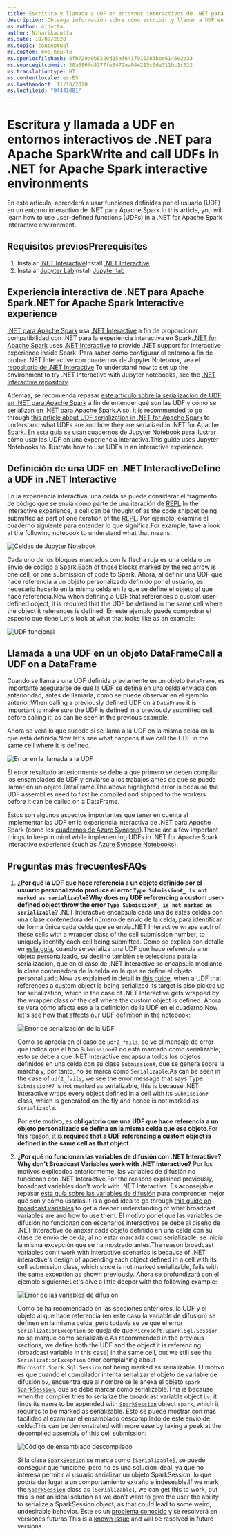 ```yaml
---
title: Escritura y llamada a UDF en entornos interactivos de .NET para Apache Spark
description: Obtenga información sobre cómo escribir y llamar a UDF en shells interactivos de .NET para Apache Spark.
ms.author: nidutta
author: Niharikadutta
ms.date: 10/09/2020
ms.topic: conceptual
ms.custom: mvc,how-to
ms.openlocfilehash: 8fb729a0b8220d15af641f916383bbd6146e2e33
ms.sourcegitcommit: 30a686fd4377fe6472aa04e215c0de711bc1c322
ms.translationtype: HT
ms.contentlocale: es-ES
ms.lasthandoff: 11/10/2020
ms.locfileid: "94441081"
---
```

# <a name="write-and-call-udfs-in-net-for-apache-spark-interactive-environments"></a><span data-ttu-id="908ea-103">Escritura y llamada a UDF en entornos interactivos de .NET para Apache Spark</span><span class="sxs-lookup"><span data-stu-id="908ea-103">Write and call UDFs in .NET for Apache Spark interactive environments</span></span>

<span data-ttu-id="908ea-104">En este artículo, aprenderá a usar funciones definidas por el usuario (UDF) en un entorno interactivo de .NET para Apache Spark.</span><span class="sxs-lookup"><span data-stu-id="908ea-104">In this article, you will learn how to use user-defined functions (UDFs) in a .NET for Apache Spark interactive environment.</span></span>

## <a name="prerequisites"></a><span data-ttu-id="908ea-105">Requisitos previos</span><span class="sxs-lookup"><span data-stu-id="908ea-105">Prerequisites</span></span>

1. <span data-ttu-id="908ea-106">Instalar [.NET Interactive](https://github.com/dotnet/interactive)</span><span class="sxs-lookup"><span data-stu-id="908ea-106">Install [.NET Interactive](https://github.com/dotnet/interactive)</span></span>
2. <span data-ttu-id="908ea-107">Instalar [Jupyter Lab](https://jupyter.org/)</span><span class="sxs-lookup"><span data-stu-id="908ea-107">Install [Jupyter lab](https://jupyter.org/)</span></span>

## <a name="net-for-apache-spark-interactive-experience"></a><span data-ttu-id="908ea-108">Experiencia interactiva de .NET para Apache Spark</span><span class="sxs-lookup"><span data-stu-id="908ea-108">.NET for Apache Spark Interactive experience</span></span>

<span data-ttu-id="908ea-109">[.NET para Apache Spark](https://github.com/dotnet/spark) usa [.NET Interactive](https://devblogs.microsoft.com/dotnet/net-interactive-is-here-net-notebooks-preview-2/) a fin de proporcionar compatibilidad con .NET para la experiencia interactiva en Spark.</span><span class="sxs-lookup"><span data-stu-id="908ea-109">[.NET for Apache Spark](https://github.com/dotnet/spark) uses [.NET Interactive](https://devblogs.microsoft.com/dotnet/net-interactive-is-here-net-notebooks-preview-2/) to provide .NET support for interactive experience inside Spark.</span></span> <span data-ttu-id="908ea-110">Para saber cómo configurar el entorno a fin de probar .NET Interactive con cuadernos de Jupyter Notebook, vea el [repositorio de .NET Interactive](https://github.com/dotnet/interactive).</span><span class="sxs-lookup"><span data-stu-id="908ea-110">To understand how to set up the environment to try .NET Interactive with Jupyter notebooks, see the [.NET Interactive repository](https://github.com/dotnet/interactive).</span></span>

<span data-ttu-id="908ea-111">Además, se recomienda repasar [este artículo sobre la serialización de UDF en .NET para Apache Spark](udf-guide.md) a fin de entender qué son las UDF y cómo se serializan en .NET para Apache Spark.</span><span class="sxs-lookup"><span data-stu-id="908ea-111">Also, it is recommended to go through [this article about UDF serialization in .NET for Apache Spark](udf-guide.md) to understand what UDFs are and how they are serialized in .NET for Apache Spark.</span></span>
<span data-ttu-id="908ea-112">En esta guía se usan cuadernos de Jupyter Notebook para ilustrar cómo usar las UDF en una experiencia interactiva.</span><span class="sxs-lookup"><span data-stu-id="908ea-112">This guide uses Jupyter Notebooks to illustrate how to use UDFs in an interactive experience.</span></span>

## <a name="define-a-udf-in-net-interactive"></a><span data-ttu-id="908ea-113">Definición de una UDF en .NET Interactive</span><span class="sxs-lookup"><span data-stu-id="908ea-113">Define a UDF in .NET Interactive</span></span>

<span data-ttu-id="908ea-114">En la experiencia interactiva, una celda se puede considerar el fragmento de código que se envía como parte de una iteración de [REPL](https://en.wikipedia.org/wiki/Read%E2%80%93eval%E2%80%93print_loop).</span><span class="sxs-lookup"><span data-stu-id="908ea-114">In the interactive experience, a cell can be thought of as the code snippet being submitted as part of one iteration of the [REPL](https://en.wikipedia.org/wiki/Read%E2%80%93eval%E2%80%93print_loop).</span></span> <span data-ttu-id="908ea-115">Por ejemplo, examine el cuaderno siguiente para entender lo que significa:</span><span class="sxs-lookup"><span data-stu-id="908ea-115">For example, take a look at the following notebook to understand what that means:</span></span>

![Celdas de Jupyter Notebook](./media/dotnet-interactive/dotnet-interactive-cells.png)

<span data-ttu-id="908ea-117">Cada uno de los bloques marcados con la flecha roja es una celda o un envío de código a Spark.</span><span class="sxs-lookup"><span data-stu-id="908ea-117">Each of those blocks marked by the red arrow is one cell, or one submission of code to Spark.</span></span> <span data-ttu-id="908ea-118">Ahora, al definir una UDF que hace referencia a un objeto personalizado definido por el usuario, es necesario hacerlo en la misma celda en la que se define el objeto al que hace referencia.</span><span class="sxs-lookup"><span data-stu-id="908ea-118">Now when defining a UDF that references a custom user-defined object, it is required that the UDF be defined in the same cell where the object it references is defined.</span></span> <span data-ttu-id="908ea-119">En este ejemplo puede comprobar el aspecto que tiene:</span><span class="sxs-lookup"><span data-stu-id="908ea-119">Let's look at what that looks like as an example:</span></span>

![UDF funcional](./media/dotnet-interactive/working-udf.png)

## <a name="call-a-udf-on-a-dataframe"></a><span data-ttu-id="908ea-121">Llamada a una UDF en un objeto DataFrame</span><span class="sxs-lookup"><span data-stu-id="908ea-121">Call a UDF on a DataFrame</span></span>

<span data-ttu-id="908ea-122">Cuando se llama a una UDF definida previamente en un objeto `DataFrame`, es importante asegurarse de que la UDF se define en una celda enviada con anterioridad, antes de llamarla, como se puede observar en el ejemplo anterior.</span><span class="sxs-lookup"><span data-stu-id="908ea-122">When calling a previously defined UDF on a `DataFrame` it is important to make sure the UDF is defined in a previously submitted cell, before calling it, as can be seen in the previous example.</span></span>

<span data-ttu-id="908ea-123">Ahora se verá lo que sucede si se llama a la UDF en la misma celda en la que está definida.</span><span class="sxs-lookup"><span data-stu-id="908ea-123">Now let's see what happens if we call the UDF in the same cell where it is defined.</span></span>

![Error en la llamada a la UDF](./media/dotnet-interactive/udf_fails.png)

<span data-ttu-id="908ea-125">El error resaltado anteriormente se debe a que primero se deben compilar los ensamblados de UDF y enviarse a los trabajos antes de que se pueda llamar en un objeto DataFrame.</span><span class="sxs-lookup"><span data-stu-id="908ea-125">The above highlighted error is because the UDF assemblies need to first be compiled and shipped to the workers before it can be called on a DataFrame.</span></span>

<span data-ttu-id="908ea-126">Estos son algunos aspectos importantes que tener en cuenta al implementar las UDF en la experiencia interactiva de .NET para Apache Spark (como los [cuadernos de Azure Synapse](/azure/synapse-analytics/spark/apache-spark-development-using-notebooks)).</span><span class="sxs-lookup"><span data-stu-id="908ea-126">These are a few important things to keep in mind while implementing UDFs in .NET for Apache Spark interactive experience (such as [Azure Synapse Notebooks](/azure/synapse-analytics/spark/apache-spark-development-using-notebooks)).</span></span>

## <a name="faqs"></a><span data-ttu-id="908ea-127">Preguntas más frecuentes</span><span class="sxs-lookup"><span data-stu-id="908ea-127">FAQs</span></span>

1. <span data-ttu-id="908ea-128">**¿Por qué la UDF que hace referencia a un objeto definido por el usuario personalizado produce el error `Type Submission#_ is not marked as serializable`?**</span><span class="sxs-lookup"><span data-stu-id="908ea-128">**Why does my UDF referencing a custom user-defined object throw the error `Type Submission#_ is not marked as serializable`?**</span></span>
    <span data-ttu-id="908ea-129">.NET Interactive encapsula cada una de estas celdas con una clase contenedora del número de envío de la celda, para identificar de forma única cada celda que se envía.</span><span class="sxs-lookup"><span data-stu-id="908ea-129">.NET Interactive wraps each of these cells with a wrapper class of the cell submission number, to uniquely identify each cell being submitted.</span></span> <span data-ttu-id="908ea-130">Como se explica con detalle en [esta guía](udf-guide.md), cuando se serializa una UDF que hace referencia a un objeto personalizado, su destino también se selecciona para la serialización, que en el caso de .NET Interactive se encapsula mediante la clase contenedora de la celda en la que se define el objeto personalizado.</span><span class="sxs-lookup"><span data-stu-id="908ea-130">Now as explained in detail in [this guide](udf-guide.md), when a UDF that references a custom object is being serialized its target is also picked up for serialization, which in the case of .NET Interactive gets wrapped by the wrapper class of the cell where the custom object is defined.</span></span>
    <span data-ttu-id="908ea-131">Ahora se verá cómo afecta eso a la definición de la UDF en el cuaderno:</span><span class="sxs-lookup"><span data-stu-id="908ea-131">Now let's see how that affects our UDF definition in the notebook:</span></span>

    ![Error de serialización de la UDF](./media/dotnet-interactive/udf-serialization-error.png)

    <span data-ttu-id="908ea-133">Como se aprecia en el caso de `udf2_fails`, se ve el mensaje de error que indica que el tipo `Submission#7` no está marcado como serializable; esto se debe a que .NET Interactive encapsula todos los objetos definidos en una celda con su clase `Submission#`, que se genera sobre la marcha y, por tanto, no se marca como `Serializable`.</span><span class="sxs-lookup"><span data-stu-id="908ea-133">As can be seen in the case of `udf2_fails`, we see the error message that says Type `Submission#7` is not marked as serializable, this is because .NET Interactive wraps every object defined in a cell with its `Submission#` class, which is generated on the fly and hence is not marked as `Serializable`.</span></span>

    <span data-ttu-id="908ea-134">Por este motivo, es **obligatorio que una UDF que hace referencia a un objeto personalizado se defina en la misma celda que ese objeto**.</span><span class="sxs-lookup"><span data-stu-id="908ea-134">For this reason, it is **required that a UDF referencing a custom object is defined in the same cell as that object**.</span></span>

2. <span data-ttu-id="908ea-135">**¿Por qué no funcionan las variables de difusión con .NET Interactive?**</span><span class="sxs-lookup"><span data-stu-id="908ea-135">**Why don't Broadcast Variables work with .NET Interactive?**</span></span>
    <span data-ttu-id="908ea-136">Por los motivos explicados anteriormente, las variables de difusión no funcionan con .NET Interactive.</span><span class="sxs-lookup"><span data-stu-id="908ea-136">For the reasons explained previously, broadcast variables don't work with .NET Interactive.</span></span> <span data-ttu-id="908ea-137">Es aconsejable repasar [esta guía sobre las variables de difusión](broadcast-guide.md) para comprender mejor qué son y cómo usarlas.</span><span class="sxs-lookup"><span data-stu-id="908ea-137">It is a good idea to go through [this guide on broadcast variables](broadcast-guide.md) to get a deeper understanding of what broadcast variables are and how to use them.</span></span> <span data-ttu-id="908ea-138">El motivo por el que las variables de difusión no funcionan con escenarios interactivos se debe al diseño de .NET Interactive de anexar cada objeto definido en una celda con su clase de envío de celda; al no estar marcada como serializable, se inicia la misma excepción que se ha mostrado antes.</span><span class="sxs-lookup"><span data-stu-id="908ea-138">The reason broadcast variables don't work with interactive scenarios is because of .NET interactive's design of appending each object defined in a cell with its cell submission class, which since is not marked serializable, fails with the same exception as shown previously.</span></span>
    <span data-ttu-id="908ea-139">Ahora se profundizará con el ejemplo siguiente:</span><span class="sxs-lookup"><span data-stu-id="908ea-139">Let's dive a little deeper with the following example:</span></span>

    ![Error de las variables de difusión](./media/dotnet-interactive/broadcast-fails.png)

    <span data-ttu-id="908ea-141">Como se ha recomendado en las secciones anteriores, la UDF y el objeto al que hace referencia (en este caso la variable de difusión) se definen en la misma celda, pero todavía se ve que el error `SerializationException` se queja de que `Microsoft.Spark.Sql.Session` no se marque como serializable.</span><span class="sxs-lookup"><span data-stu-id="908ea-141">As recommended in the previous sections, we define both the UDF and the object it is referencing (broadcast variable in this case) in the same cell, but we still see the `SerializationException` error complaining about `Microsoft.Spark.Sql.Session` not being marked as serializable.</span></span> <span data-ttu-id="908ea-142">El motivo es que cuando el compilador intenta serializar el objeto de variable de difusión `bv`, encuentra que al nombre se le anexa el objeto `spark` [`SparkSession`](https://github.com/dotnet/spark/blob/master/src/csharp/Microsoft.Spark/Sql/SparkSession.cs#L20), que se debe marcar como serializable.</span><span class="sxs-lookup"><span data-stu-id="908ea-142">This is because when the compiler tries to serialize the broadcast variable object `bv`, it finds its name to be appended with [`SparkSession`](https://github.com/dotnet/spark/blob/master/src/csharp/Microsoft.Spark/Sql/SparkSession.cs#L20) object `spark`, which it requires to be marked as serializable.</span></span> <span data-ttu-id="908ea-143">Esto se puede mostrar con más facilidad al examinar el ensamblado descompilado de este envío de celda:</span><span class="sxs-lookup"><span data-stu-id="908ea-143">This can be demonstrated with more ease by taking a peek at the decompiled assembly of this cell submission:</span></span>

    ![Código de ensamblado descompilado](./media/dotnet-interactive/decompiledAssembly.png)

    <span data-ttu-id="908ea-145">Si la clase [`SparkSession`](https://github.com/dotnet/spark/blob/master/src/csharp/Microsoft.Spark/Sql/SparkSession.cs#L20) se marca como `[Serializable]`, se puede conseguir que funcione, pero no es una solución ideal, ya que no interesa permitir al usuario serializar un objeto SparkSession, lo que podría dar lugar a un comportamiento extraño e indeseable.</span><span class="sxs-lookup"><span data-stu-id="908ea-145">If we mark the [`SparkSession`](https://github.com/dotnet/spark/blob/master/src/csharp/Microsoft.Spark/Sql/SparkSession.cs#L20) class as `[Serializable]`, we can get this to work, but this is not an ideal solution as we don't want to give the user the ability to serialize a SparkSession object, as that could lead to some weird, undesirable behavior.</span></span> <span data-ttu-id="908ea-146">Este es un [problema conocido](https://github.com/dotnet/spark/issues/619) y se resolverá en versiones futuras.</span><span class="sxs-lookup"><span data-stu-id="908ea-146">This is a [known issue](https://github.com/dotnet/spark/issues/619) and will be resolved in future versions.</span></span>

